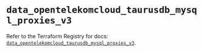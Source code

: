# `data_opentelekomcloud_taurusdb_mysql_proxies_v3`

Refer to the Terraform Registry for docs: [`data_opentelekomcloud_taurusdb_mysql_proxies_v3`](https://registry.terraform.io/providers/opentelekomcloud/opentelekomcloud/1.36.51/docs/data-sources/taurusdb_mysql_proxies_v3).
